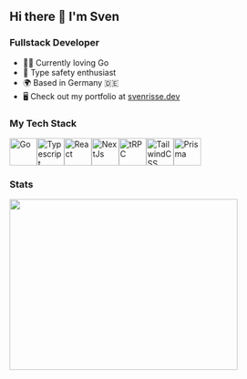 ## Hi there 👋 I'm Sven

### Fullstack Developer

* 👨‍💻  Currently loving Go
* 🤝  Type safety enthusiast
* 🌍  Based in Germany 🇩🇪
* 🖥️  Check out my portfolio at [svenrisse.dev](https://www.svenrisse.dev/)

### My Tech Stack 
<div style="display: flex;">
  <a href="https://go.dev/"><img src="https://raw.githubusercontent.com/danielcranney/readme-generator/main/public/icons/skills/go-colored.svg" width="48" height="48" alt="Go" /></a>
  <a href="https://www.typescriptlang.org"><img src="https://raw.githubusercontent.com/danielcranney/readme-generator/main/public/icons/skills/typescript-colored.svg" width="48" height="48" alt="Typescript" /></a>
  <a href="https://www.reactjs.org"><img src="https://raw.githubusercontent.com/danielcranney/readme-generator/main/public/icons/skills/react-colored.svg" width="48" height="48" alt="React" /></a>
  <a href="https://www.nextjs.org"><img src="https://raw.githubusercontent.com/danielcranney/readme-generator/main/public/icons/skills/nextjs-colored-dark.svg" width="48" height="48" alt="NextJs" /></a>
  <a href="https://trpc.io"><img src="https://avatars.githubusercontent.com/u/78011399?s=200&v=4" width="48" height="48" alt="tRPC"/></a>
  <a href="https://www.tailwindcss.com"><img src="https://raw.githubusercontent.com/danielcranney/readme-generator/main/public/icons/skills/tailwindcss-colored.svg" width="48" height="48" alt="TailwindCSS" /></a>
  <a href="https://prisma.io"><img src="https://avatars.githubusercontent.com/u/17219288?s=200&v=4" width="48" height="48" alt="Prisma" /></a>
</div>

### Stats

 <img src = "https://github-readme-stats.vercel.app/api/top-langs/?username=svenrisse&layout=compact&theme=react&hide_border=true&langs_count=10&hide=makefile,css,html,sass,scss,smarty,shell&exclude_repo=EtchASketch,Sign-up-Form,odin-recipes,odin-landingpage,Calculator,Tic-Tac-Toe,Restaurant-Page,Library,AdminDashboard"             height=300 width = 400>


